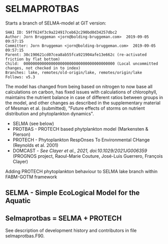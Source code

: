 # SELMAPROTBAS 
Starts a branch of SELMA-model at GIT version:

	SHA1 ID: 59ff624f3c9a224917ceb62c290bd0d34257dbc2
	Author: Jorn Bruggeman <jorn@bolding-bruggeman.com>  2019-09-05 09:57:15
	Committer: Jorn Bruggeman <jorn@bolding-bruggeman.com>  2019-09-05 09:57:15
	Parent: 30c190621cd07cea8ab55fca921904afe13e662c (re-activated friction by flat bottom)
	Child:  0000000000000000000000000000000000000000 (Local uncommitted changes, not checked in to index)
	Branches: lake, remotes/old-origin/lake, remotes/origin/lake
	Follows: v5.3
The model has changed from being based on nitrogen to now base all calculations on carbon, has fixed issues
with calculations of chlorophyll, maintains the nutrient balance in case of different ratios between groups
in the model, and other changes as described in the supplementary material of Mesman et al. (submitted), 
"Future  effects of storms on nutrient distribution and phytoplankton dynamics".

* SELMA (see below)
* PROTBAS - PROTECH based phytplankton model (Markensten & Pierson)
* PROTECH - Phytoplankton RespOnses To Environmental CHange  (Reynolds et al. 2001)
* DOMCAST - *See Clayer et al., 2021, doi:10.1029/2021JG006359* (PROGNOS project, Raoul-Marie Couture, José-Luis Guerrero, François Clayer)

Adding PROTECH phytoplankton behaviour to SELMA lake branch within FABM-GOTM framework

## SELMA - Simple EcoLogical Model for the Aquatic 
## Selmaprotbas = SELMA + PROTECH

See description of development history and contributors in file selmaprotbas.F90. 
